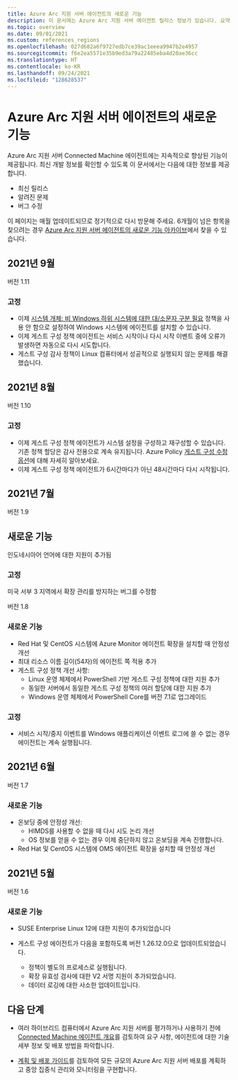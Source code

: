 ```yaml
---
title: Azure Arc 지원 서버 에이전트의 새로운 기능
description: 이 문서에는 Azure Arc 지원 서버 에이전트 릴리스 정보가 있습니다. 요약된 문제 중 다수에 추가 세부 정보로 연결되는 링크가 있습니다.
ms.topic: overview
ms.date: 09/01/2021
ms.custom: references_regions
ms.openlocfilehash: 027d682a6f9727edb7ce39ac1eeea9947b2e4957
ms.sourcegitcommit: f6e2ea5571e35b9ed3a79a22485eba4d20ae36cc
ms.translationtype: HT
ms.contentlocale: ko-KR
ms.lasthandoff: 09/24/2021
ms.locfileid: "128628537"
---
```

# <a name="whats-new-with-azure-arc-enabled-servers-agent"></a>Azure Arc 지원 서버 에이전트의 새로운 기능

Azure Arc 지원 서버 Connected Machine 에이전트에는 지속적으로 향상된 기능이 제공됩니다. 최신 개발 정보를 확인할 수 있도록 이 문서에서는 다음에 대한 정보를 제공합니다.

- 최신 릴리스
- 알려진 문제
- 버그 수정

이 페이지는 매월 업데이트되므로 정기적으로 다시 방문해 주세요. 6개월이 넘은 항목을 찾으려는 경우 [Azure Arc 지원 서버 에이전트의 새로운 기능 아카이브](agent-release-notes-archive.md)에서 찾을 수 있습니다.

## <a name="september-2021"></a>2021년 9월

버전 1.11

### <a name="fixed"></a>고정

- 이제 [시스템 개체: 비 Windows 하위 시스템에 대한 대/소문자 구분 필요](/windows/security/threat-protection/security-policy-settings/system-objects-require-case-insensitivity-for-non-windows-subsystems) 정책을 사용 안 함으로 설정하여 Windows 시스템에 에이전트를 설치할 수 있습니다.
- 이제 게스트 구성 정책 에이전트는 서비스 시작이나 다시 시작 이벤트 중에 오류가 발생하면 자동으로 다시 시도합니다.
- 게스트 구성 감사 정책이 Linux 컴퓨터에서 성공적으로 실행되지 않는 문제를 해결했습니다.

## <a name="august-2021"></a>2021년 8월

버전 1.10

### <a name="fixed"></a>고정

- 이제 게스트 구성 정책 에이전트가 시스템 설정을 구성하고 재구성할 수 있습니다. 기존 정책 할당은 감사 전용으로 계속 유지됩니다. Azure Policy [게스트 구성 수정 옵션](../../governance/policy/concepts/guest-configuration-policy-effects.md)에 대해 자세히 알아보세요.
- 이제 게스트 구성 정책 에이전트가 6시간마다가 아닌 48시간마다 다시 시작됩니다.

## <a name="july-2021"></a>2021년 7월

버전 1.9

## <a name="new-features"></a>새로운 기능

인도네시아어 언어에 대한 지원이 추가됨

### <a name="fixed"></a>고정

미국 서부 3 지역에서 확장 관리를 방지하는 버그를 수정함

버전 1.8

### <a name="new-features"></a>새로운 기능

- Red Hat 및 CentOS 시스템에 Azure Monitor 에이전트 확장을 설치할 때 안정성 개선
- 최대 리소스 이름 길이(54자)의 에이전트 쪽 적용 추가
- 게스트 구성 정책 개선 사항:
  - Linux 운영 체제에서 PowerShell 기반 게스트 구성 정책에 대한 지원 추가
  - 동일한 서버에서 동일한 게스트 구성 정책의 여러 할당에 대한 지원 추가
  - Windows 운영 체제에서 PowerShell Core를 버전 7.1로 업그레이드

### <a name="fixed"></a>고정

- 서비스 시작/중지 이벤트를 Windows 애플리케이션 이벤트 로그에 쓸 수 없는 경우 에이전트는 계속 실행됩니다.

## <a name="june-2021"></a>2021년 6월

버전 1.7

### <a name="new-features"></a>새로운 기능

- 온보딩 중에 안정성 개선:
  - HIMDS를 사용할 수 없을 때 다시 시도 논리 개선
  - OS 정보를 얻을 수 없는 경우 이제 중단하지 않고 온보딩을 계속 진행합니다.
- Red Hat 및 CentOS 시스템에 OMS 에이전트 확장을 설치할 때 안정성 개선

## <a name="may-2021"></a>2021년 5월

버전 1.6

### <a name="new-features"></a>새로운 기능

- SUSE Enterprise Linux 12에 대한 지원이 추가되었습니다
- 게스트 구성 에이전트가 다음을 포함하도록 버전 1.26.12.0으로 업데이트되었습니다.

   - 정책이 별도의 프로세스로 실행됩니다.
   - 확장 유효성 검사에 대한 V2 서명 지원이 추가되었습니다.
   - 데이터 로깅에 대한 사소한 업데이트입니다.

## <a name="next-steps"></a>다음 단계

- 여러 하이브리드 컴퓨터에서 Azure Arc 지원 서버를 평가하거나 사용하기 전에 [Connected Machine 에이전트 개요](agent-overview.md)를 검토하여 요구 사항, 에이전트에 대한 기술 세부 정보 및 배포 방법을 파악합니다.

- [계획 및 배포 가이드](plan-at-scale-deployment.md)를 검토하여 모든 규모의 Azure Arc 지원 서버 배포를 계획하고 중앙 집중식 관리와 모니터링을 구현합니다.
